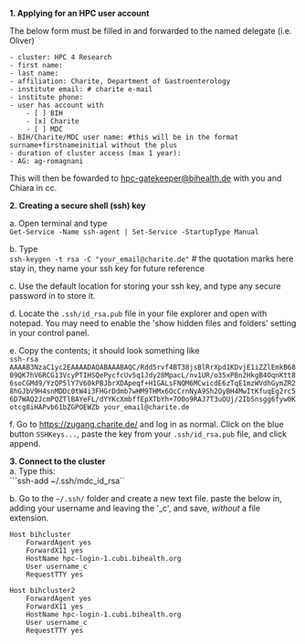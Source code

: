 **1. Applying for an HPC user account**  

The below form must be filled in and forwarded to the named delegate (i.e. Oliver)

```
- cluster: HPC 4 Research
- first name:
- last name:
- affiliation: Charite, Department of Gastroenterology
- institute email: # charite e-mail
- institute phone:
- user has account with
    - [ ] BIH
    - [x] Charite
    - [ ] MDC
- BIH/Charite/MDC user name: #this will be in the format surname+firstnameinitial without the plus
- duration of cluster access (max 1 year): 
- AG: ag-romagnani
```

This will then be fowarded to hpc-gatekeeper@bihealth.de with you and Chiara in cc.

**2. Creating a secure shell (ssh) key**

a. Open terminal and type  
```Get-Service -Name ssh-agent | Set-Service -StartupType Manual```  

b. Type  
```ssh-keygen -t rsa -C "your_email@charite.de"``` # the quotation marks here stay in, they name your ssh key for future reference  

c. Use the default location for storing your ssh key, and type any secure password in to store it.  

d. Locate the ```.ssh/id_rsa.pub``` file in your file explorer and open with notepad. You may need to enable the 'show hidden files and folders' setting in your control panel.  

e. Copy the contents; it should look something like  
```ssh-rsa AAAAB3NzaC1yc2EAAAADAQABAAABAQC/Rdd5rvf4BT38jsBlRrXpd1KDvjE1iZZlEmkB6809QK7hV6RCG13VcyPTIHSQePycfcUv5q1Jdy28MpacL/nv1UR/o35xPBn2HkgB4OqnKtt86soCGMd9/YzQP5lY7V60kPBJbrXDApeqf+H1GALsFNQM6MCwicdE6zTqE1mzWVdhGymZR28hGJbV9H4snMDDc0tW4i3FHGrDdmb7wHM9THMx6OcCrnNyA9Sh2OyBH4MwItKfuqEg2rc56D7WAQ2JcmPQZTlBAYeFL/dYYKcXmbffEpXTbYh+7O0o9RAJ7T3uOUj/2IbSnsgg6fyw0Kotcg8iHAPvb61bZGPOEWZb your_email@charite.de```

f. Go to https://zugang.charite.de/ and log in as normal. Click on the blue button ```SSHKeys...```, paste the key from your ```.ssh/id_rsa.pub``` file, and click append.  

**3. Connect to the cluster**  
a. Type this:  
```ssh-add ~/.ssh/mdc_id_rsa``  

b. Go to the ```~/.ssh/``` folder and create a new text file. paste the below in, adding your username and leaving the '_c', and save, *without* a file extension.  
```
Host bihcluster
    ForwardAgent yes
    ForwardX11 yes
    HostName hpc-login-1.cubi.bihealth.org
    User username_c
    RequestTTY yes

Host bihcluster2
    ForwardAgent yes
    ForwardX11 yes
    HostName hpc-login-1.cubi.bihealth.org
    User username_c
    RequestTTY yes
```

